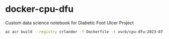 # docker-cpu-dfu
Custom data science notebook for Diabetic Foot Ulcer Project

```bash
az acr build --registry crlander -f Dockerfile -t vvcb/cpu-dfu:2023-07-26 .
```

